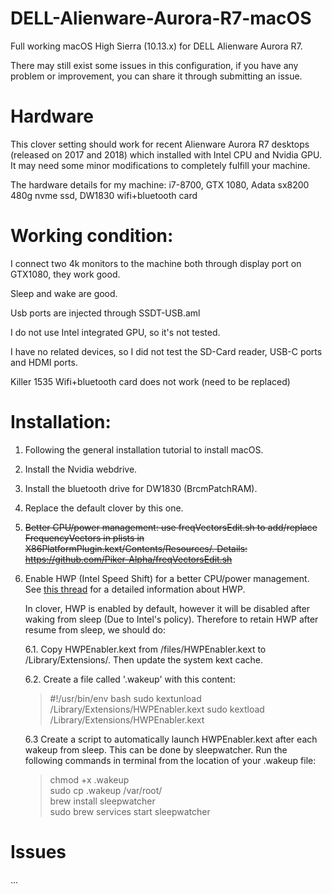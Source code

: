 # DELL-Alienware-Aurora-R7-macOS
Full working macOS High Sierra (10.13.x) for DELL Alienware Aurora R7. 

There may still exist some issues in this configuration, if you have any problem or improvement, you can share it through submitting an issue.

# Hardware
This clover setting should work for recent Alienware Aurora R7 desktops  (released on 2017 and 2018) which installed with Intel CPU and Nvidia GPU. It may need some minor modifications to completely fulfill your machine.

The hardware details for my machine: i7-8700, GTX 1080, Adata sx8200 480g nvme ssd, DW1830 wifi+bluetooth card

# Working condition:
I connect two 4k monitors to the machine both through display port on GTX1080, they work good. 

Sleep and wake are good.

Usb ports are injected through SSDT-USB.aml

I do not use Intel integrated GPU, so it's not tested. 

I have no related devices, so I did not test the SD-Card reader, USB-C ports and HDMI ports. 

Killer 1535 Wifi+bluetooth card does not work (need to be replaced)

# Installation:

1. Following the general installation tutorial to install macOS. 

2. Install the Nvidia webdrive.

3. Install the bluetooth drive for DW1830 (BrcmPatchRAM).

4. Replace the default clover by this one.

5. ~~Better CPU/power management: use freqVectorsEdit.sh to add/replace FrequencyVectors in plists in X86PlatformPlugin.kext/Contents/Resources/. Details: https://github.com/Piker-Alpha/freqVectorsEdit.sh~~

6. Enable HWP (Intel Speed Shift) for a better CPU/power management.  See [this thread](https://www.tonymacx86.com/threads/skylake-hwp-enable.214915/) for a detailed information about HWP.

     In clover, HWP is enabled by default, however it will be disabled after waking from sleep (Due to Intel's policy). Therefore to retain HWP after resume from sleep, we should do:

     6.1. Copy HWPEnabler.kext from /files/HWPEnabler.kext to /Library/Extensions/. Then update the system kext cache.
 
     6.2. Create a file called '.wakeup' with this content:   
    >  #!/usr/bin/env bash
    >  sudo kextunload /Library/Extensions/HWPEnabler.kext
    >  sudo kextload /Library/Extensions/HWPEnabler.kext    

    6.3 Create a script to automatically launch HWPEnabler.kext after each wakeup from sleep. This can be done by sleepwatcher. Run the following commands in terminal from the location of your .wakeup file:  
    >  chmod +x .wakeup     
    >  sudo cp .wakeup /var/root/    
    >  brew install sleepwatcher    
    >  sudo brew services start sleepwatcher     

# Issues
...
